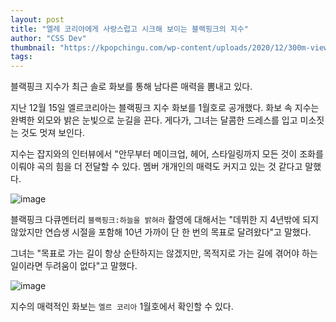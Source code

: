 ```yaml
---
layout: post
title: "엘레 코리아에게 사랑스럽고 시크해 보이는 블랙핑크의 지수"
author: "CSS Dev"
thumbnail: "https://kpopchingu.com/wp-content/uploads/2020/12/300m-views-2020-12-15T014442.769-890x512.png"
tags: 
---
```



블랙핑크 지수가 최근 솔로 화보를 통해 남다른 매력을 뽐내고 있다.

지난 12월 15일 엘르코리아는 블랙핑크 지수 화보를 1월호로 공개했다. 화보 속 지수는 완벽한 외모와 밝은 눈빛으로 눈길을 끈다. 게다가, 그녀는 달콤한 드레스를 입고 미소짓는 것도 멋져 보인다.

지수는 잡지와의 인터뷰에서 "안무부터 메이크업, 헤어, 스타일링까지 모든 것이 조화를 이뤄야 곡의 힘을 더 전달할 수 있다. 멤버 개개인의 매력도 커지고 있는 것 같다고 말했다.

![image](https://kpopchingu.com/wp-content/uploads/2020/12/0-3.png)

블랙핑크 다큐멘터리 `블랙핑크:하늘을 밝혀라` 촬영에 대해서는 "데뷔한 지 4년밖에 되지 않았지만 연습생 시절을 포함해 10년 가까이 단 한 번의 목표로 달려왔다"고 말했다.

그녀는 "목표로 가는 길이 항상 순탄하지는 않겠지만, 목적지로 가는 길에 겪어야 하는 일이라면 두려움이 없다"고 말했다.

![image](https://kpopchingu.com/wp-content/uploads/2020/12/1-3.png)

지수의 매력적인 화보는 `엘르 코리아` 1월호에서 확인할 수 있다.